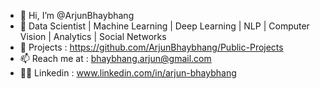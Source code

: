- 👋 Hi, I’m @ArjunBhaybhang
- 💞️ Data Scientist | Machine Learning | Deep Learning | NLP | Computer Vision | Analytics | Social Networks
- 👀 Projects     : https://github.com/ArjunBhaybhang/Public-Projects 
- 📫 Reach me at  : bhaybhang.arjun@gmail.com
- 👨‍💻 Linkedin     : www.linkedin.com/in/arjun-bhaybhang	
<!---
ArjunBhaybhang/ArjunBhaybhang is a ✨ special ✨ repository because its `README.md` (this file) appears on your GitHub profile.
You can click the Preview link to take a look at your changes.
--->
